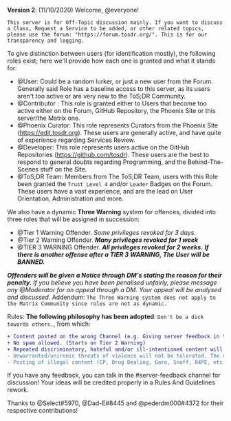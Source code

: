 **Version 2**: (11/10/2020)
Welcome, @everyone!
```fix
This server is for Off-Topic discussion mainly. If you want to discuss a Class, Request a Service to be added, or other related topics, please use the forum: "https://forum.tosdr.org/". This is for our transparency and logging.
```

To give distinction between users (for identification mostly), the following roles exist; here we'll provide how each one is granted and what it stands for:
- @User: Could be a random lurker, or just a new user from the Forum. Generally said Role has a baseline access to this server, as its users aren't too active or are very new to the ToS;DR Community.
- @Contributor : This role is granted either to Users that become too active either on the Forum, GitHub Repository, the Phoenix Site or this server/the Matrix one.
- @Phoenix Curator: This role represents Curators from the Phoenix Site (https://edit.tosdr.org). These users are generally active, and have quite of experience regarding Services Review.
- @Developer: This role represents users active on the GitHub Repositories (https://github.com/tosdr). These users are the best to respond to general doubts regarding Programming, and the Behind-The-Scenes stuff on the Site.
- @ToS;DR Team: Members from The ToS;DR Team, users with this Role been granted the `Trust Level 4`  and/or `Leader` Badges on the Forum. These users have a vast experience, and are the lead on User Orientation, Administration and more.

We also have a dynamic **Three Warning** system for offences, divided into three roles that will be assigned in succession:
- @Tier 1 Warning Offender. *Some privileges revoked for 3 days.*
- @Tier 2 Warning   Offender. ***Many privileges revoked for 1 week***
- @TIER 3 WARNING  Offender. __***All privileges revoked for 2 weeks.***__
__***If there is another offense after a TIER 3 WARNING, The User will be BANNED.***__

__*Offenders will be given a Notice through DM's stating the reason for their penalty.*__
*If you believe you have been penalised unfairly, please message any @Moderator for an appeal through a DM. Your appeal will be analysed and discussed.*
Addendum: `The Three Warning system does not apply to the Matrix Community since roles are not as dynamic.`

Rules:
**The following philosophy has been adopted**: `Don't be a dick towards others.`, from which:
```diff
+ Content posted on the wrong Channel (e.g. Giving server feedback in the Programming channel) won't be penalised with anything greater than just a DM warning, unless done repeatedly.
+ No spam allowed. (Starts on Tier 2 Warning)
+ Repeated discriminatory, hateful and/or ill-intentioned content will be penalised with a Tier 2/Tier 3 Warning, depending on the severity of the offense and amount of parties affected.
- Unwarranted/unironic threats of violence will not be tolerated. The offender will be given a Tier 3 Warning, then banned if done again.
- Posting of illegal content (CP, Drug Dealing, Gore, Snuff, R4PE, etc.) is strictly forbidden and will result in an IMMEDIATE BAN + Being reported to the proper authorities without any exceptions.
```
If you have any feedback, you can talk in the #server-feedback channel for discussion! Your ideas will be credited properly in a Rules And Guidelines rework.

Thanks to @Select#5970, @Dad-E#8445 and @pederdm000#4372 for their respective contributions!
